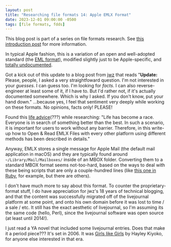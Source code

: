 ```yaml
---
layout: post
title: "Researching file formats 14: Apple EMLX Format"
date: 2023-12-01 09:00:00 -0500
tags: [file formats, fdds]
---
```


This blog post is part of a series on file formats research. See [this introduction post](https://bits.ashleyblewer.com/blog/2023/08/04/researching-file-formats-library-of-congress-sustainability-of-digital-formats/) for more information.

In typical Apple fashion, this is a variation of an open and well-adopted standard (the [EML format](https://www.loc.gov/preservation/digital/formats/fdd/fdd000388.shtml)), modified slightly just to be Apple-specific, and [totally undocumented](https://stackoverflow.com/questions/884440/documentation-on-apple-mails-emlx-data-structures-for-conversion-purposes).

Got a kick out of this update to a blog post from [jwz](https://www.jwz.org/blog/2005/07/emlx-flags/) that reads "**Update:** Please, people, I asked a very straightfoward question. I'm not interested in your _guesses_. I can guess too. I'm looking for _facts_. I can also reverse-engineer at least some of it, if I have to. But I'd rather not, if it's actually documented somewhere. Which is why I asked. If you don't know, put your hand down." 
...because yes, I feel that sentiment very deeply while working on these formats. No opinions, facts only! PLEASE!

Found this [life advice](https://mailboxreader.wordpress.com/2017/03/17/view-mac-emlx-files-in-windows/)(???) while researching: "Life has become a race. Everyone is in search of something better than the best. In such a scenario, it is important for users to work without any barrier. Therefore, in this write-up how to Open & Read EMLX Files with every other platform using different methods has been described in details."

Anyway, EMLX stores a single message for Apple Mail (the default mail application in macOS) and they are typically found around `~/Library/Mail/Mailboxes/` inside of an MBOX folder. Converting them to a standard MBOX format seems not-too-hard, based on the ways to deal with these being scripts that are only a couple-hundred lines (like [this one in Ruby](https://github.com/imdatsolak/elmx2mbox), for example, but there are others).

I don't have much more to say about this format. To counter the proprietary-format stuff, I do have appreciation for jwz's 18 years of technical blogging, and that the content was successfully migrated off of the livejournal platform at some point, and onto his own domain before it was lost to time / a sale / etc. It still has the exact aesthetic of livejournal, so I'm assuming its the same code (hello, Perl), since the livejournal software was open source (at least until 2014!).

I just read a YA novel that included some livejournal entries. Does that make it a period piece??? It's set in 2006. It was [Girls like Girls](https://bookshop.org/p/books/untitled-secaa-anonymous-secaa/18721509?ean=9781250817631) by Hayley Kiyoko, for anyone else interested in that era.
